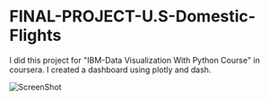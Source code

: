 # FINAL-PROJECT-U.S-Domestic-Flights
I did this project for "IBM-Data Visualization With Python Course" in coursera. I created a dashboard using plotly and dash.


![ScreenShot](https://{www.hizliresim.com/r4n6wm8})
